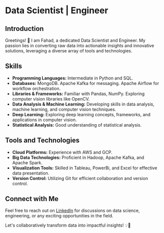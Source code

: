 # Data Scientist | Engineer

## Introduction

Greetings! 👋 I am Fahad, a dedicated Data Scientist and Engineer. My passion lies in converting raw data into actionable insights and innovative solutions, leveraging a diverse array of tools and technologies.

## Skills

- **Programming Languages:** Intermediate in Python and SQL.
- **Databases:** MongoDB. Apache Kafka for messaging. Apache Airflow for workflow orchestration.
- **Libraries & Frameworks:** Familiar with Pandas, NumPy. Exploring computer vision libraries like OpenCV.
- **Data Analysis & Machine Learning:** Developing skills in data analysis, machine learning, and computer vision techniques.
- **Deep Learning:** Exploring deep learning concepts, frameworks, and applications in computer vision.
- **Statistical Analysis:** Good understanding of statistical analysis.

## Tools and Technologies

- **Cloud Platforms:** Experience with AWS and GCP.
- **Big Data Technologies:** Proficient in Hadoop, Apache Kafka, and Apache Spark.
- **Visualization Tools:** Skilled in Tableau, PowerBi, and Excel for effective data presentation.
- **Version Control:** Utilizing Git for efficient collaboration and version control.


## Connect with Me

Feel free to reach out on [LinkedIn](https://www.linkedin.com/in/fahad-khan-50b141233/) for discussions on data science, engineering, or any exciting opportunities in the field.

Let's collaboratively transform data into impactful insights! 💡🚀
